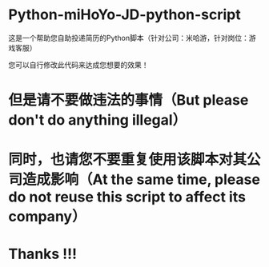 # Python-miHoYo-JD-python-script
这是一个帮助您自助投递简历的Python脚本（针对公司：米哈游，针对岗位：游戏客服）

您可以自行修改此代码来达成您想要的效果！

# 但是请不要做违法的事情（But please don't do anything illegal）
# 同时，也请您不要重复使用该脚本对其公司造成影响（At the same time, please do not reuse this script to affect its company）

# Thanks !!!
